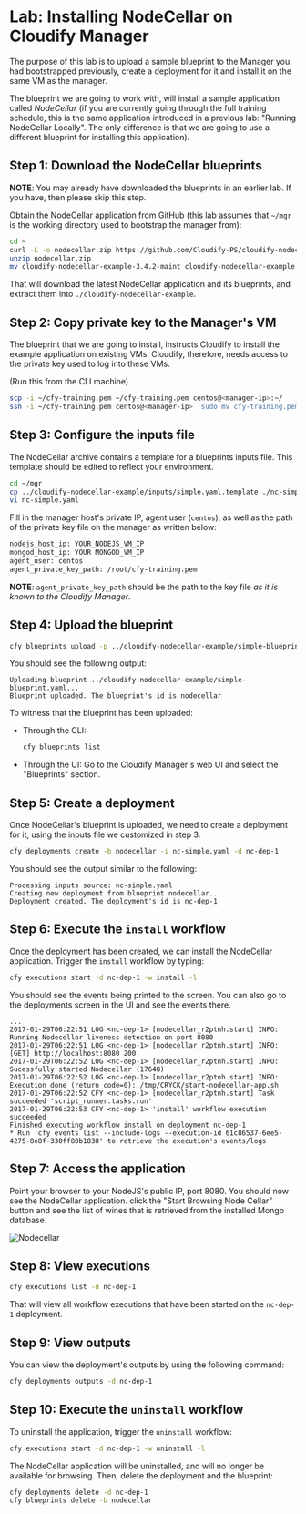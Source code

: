 # Lab: Installing NodeCellar on Cloudify Manager

The purpose of this lab is to upload a sample blueprint to the Manager you had bootstrapped previously, create a deployment for it and install it on the same VM as the manager.

The blueprint we are going to work with, will install a sample application called *NodeCellar* (if you are
currently going through the full training schedule, this is the same application introduced in a previous lab:
"Running NodeCellar Locally". The only difference is that we are going to use a different blueprint for
installing this application).
 
## Step 1: Download the NodeCellar blueprints

**NOTE**: You may already have downloaded the blueprints in an earlier lab. If you have, then please skip
this step.

Obtain the NodeCellar application from GitHub (this lab assumes that `~/mgr` is the working directory used to bootstrap the manager from):

```bash
cd ~
curl -L -o nodecellar.zip https://github.com/Cloudify-PS/cloudify-nodecellar-example/archive/3.4.2-maint.zip
unzip nodecellar.zip
mv cloudify-nodecellar-example-3.4.2-maint cloudify-nodecellar-example
```

That will download the latest NodeCellar application and its blueprints, and extract them into `./cloudify-nodecellar-example`.

## Step 2: Copy private key to the Manager's VM

The blueprint that we are going to install, instructs Cloudify to install the example application on existing VMs.
Cloudify, therefore, needs access to the private key used to log into these VMs.

(Run this from the CLI machine)

```bash
scp -i ~/cfy-training.pem ~/cfy-training.pem centos@<manager-ip>:~/
ssh -i ~/cfy-training.pem centos@<manager-ip> 'sudo mv cfy-training.pem /root'
```

## Step 3: Configure the inputs file

The NodeCellar archive contains a template for a blueprints inputs file. This template should be edited to reflect your environment.

```bash
cd ~/mgr
cp ../cloudify-nodecellar-example/inputs/simple.yaml.template ./nc-simple.yaml
vi nc-simple.yaml
```

Fill in the manager host's private IP, agent user (`centos`), as well as the path of the private key file on the manager as written below:

```bash
nodejs_host_ip: YOUR_NODEJS_VM_IP
mongod_host_ip: YOUR MONGOD_VM_IP
agent_user: centos
agent_private_key_path: /root/cfy-training.pem
```

**NOTE**: `agent_private_key_path` should be the path to the key file *as it is known to the Cloudify Manager*.

## Step 4: Upload the blueprint

```bash
cfy blueprints upload -p ../cloudify-nodecellar-example/simple-blueprint.yaml -b nodecellar
```

You should see the following output:

```
Uploading blueprint ../cloudify-nodecellar-example/simple-blueprint.yaml...
Blueprint uploaded. The blueprint's id is nodecellar
```

To witness that the blueprint has been uploaded:

*   Through the CLI:

    ```bash
    cfy blueprints list
    ```
*   Through the UI: Go to the Cloudify Manager's web UI and select the "Blueprints" section.

## Step 5: Create a deployment

Once NodeCellar's blueprint is uploaded, we need to create a deployment for it, using the inputs file we customized in step 3.

```bash
cfy deployments create -b nodecellar -i nc-simple.yaml -d nc-dep-1
```

You should see the output similar to the following:

```
Processing inputs source: nc-simple.yaml
Creating new deployment from blueprint nodecellar...
Deployment created. The deployment's id is nc-dep-1
```

## Step 6: Execute the `install` workflow

Once the deployment has been created, we can install the NodeCellar application. Trigger the `install` workflow by typing:

```bash
cfy executions start -d nc-dep-1 -w install -l
```

You should see the events being printed to the screen. You can also go to the deployments screen in the UI and see the events there. 

```
...
2017-01-29T06:22:51 LOG <nc-dep-1> [nodecellar_r2ptnh.start] INFO: Running Nodecellar liveness detection on port 8080
2017-01-29T06:22:51 LOG <nc-dep-1> [nodecellar_r2ptnh.start] INFO: [GET] http://localhost:8080 200
2017-01-29T06:22:52 LOG <nc-dep-1> [nodecellar_r2ptnh.start] INFO: Sucessfully started Nodecellar (17648)
2017-01-29T06:22:52 LOG <nc-dep-1> [nodecellar_r2ptnh.start] INFO: Execution done (return_code=0): /tmp/CRYCK/start-nodecellar-app.sh
2017-01-29T06:22:52 CFY <nc-dep-1> [nodecellar_r2ptnh.start] Task succeeded 'script_runner.tasks.run'
2017-01-29T06:22:53 CFY <nc-dep-1> 'install' workflow execution succeeded
Finished executing workflow install on deployment nc-dep-1
* Run 'cfy events list --include-logs --execution-id 61c86537-6ee5-4275-8e8f-330ff80b1838' to retrieve the execution's events/logs
```

## Step 7: Access the application

Point your browser to your NodeJS's public IP, port 8080. You should now see the NodeCellar application. click the "Start Browsing Node Cellar" button and see the list of wines that is retrieved from the installed Mongo database.

![Nodecellar](../../../raw/3.4.2/running-nodecellar-on-manager/nodecellar.png "NodeCellar")

## Step 8: View executions

```bash
cfy executions list -d nc-dep-1
```

That will view all workflow executions that have been started on the `nc-dep-1` deployment.

## Step 9: View outputs

You can view the deployment's outputs by using the following command:

```bash
cfy deployments outputs -d nc-dep-1
```

## Step 10: Execute the `uninstall` workflow

To uninstall the application, trigger the `uninstall` workflow:

```bash
cfy executions start -d nc-dep-1 -w uninstall -l
```

The NodeCellar application will be uninstalled, and will no longer be available for browsing. Then, delete the deployment
and the blueprint:

```bash
cfy deployments delete -d nc-dep-1
cfy blueprints delete -b nodecellar
```
